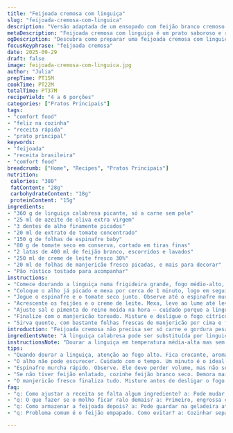 ```yaml
---
title: "Feijoada cremosa com linguiça"
slug: "feijoada-cremosa-com-linguica"
description: "Versão adaptada de um ensopado com feijão branco cremoso e linguiça bem temperada. Combina a textura macia dos feijões com a intensidade da linguiça italiana, um toque de alho, tomate concentrado e um punhado generoso de espinafre para equilíbrio. Finalizado com creme de leite para dar liga e frescor do manjericão. Serve de 4 a 6 pessoas, ótima para dias mais fresquinhos. Fácil e rápido, umas 15 minutos para preparar e pouco mais de 20 para cozinhar, um prato que traz um conforto imediato com aromas potentes e cor viva."
metaDescription: "Feijoada cremosa com linguiça é um prato saboroso e reconfortante, ideal para dias frios. Aprenda a fazer com ingredientes simples."
ogDescription: "Descubra como preparar uma feijoada cremosa com linguiça em pouco tempo. Um prato que combina perfeitamente sabores e texturas."
focusKeyphrase: "feijoada cremosa"
date: 2025-09-29
draft: false
image: feijoada-cremosa-com-linguica.jpg
author: "Julia"
prepTime: PT15M
cookTime: PT22M
totalTime: PT37M
recipeYield: "4 a 6 porções"
categories: ["Pratos Principais"]
tags:
- "comfort food"
- "feliz na cozinha"
- "receita rápida"
- "prato principal"
keywords:
- "feijoada"
- "receita brasileira"
- "comfort food"
breadcrumb: ["Home", "Recipes", "Pratos Principais"]
nutrition: 
 calories: "380"
 fatContent: "28g"
 carbohydrateContent: "18g"
 proteinContent: "15g"
ingredients:
- "360 g de linguiça calabresa picante, só a carne sem pele"
- "25 ml de azeite de oliva extra virgem"
- "3 dentes de alho finamente picados"
- "20 ml de extrato de tomate concentrado"
- "150 g de folhas de espinafre baby"
- "80 g de tomate seco em conserva, cortado em tiras finas"
- "2 latas de 400 ml de feijão branco, escorridos e lavados"
- "250 ml de creme de leite fresco 30%"
- "20 ml de folhas de manjericão fresco picadas, e mais para decorar"
- "Pão rústico tostado para acompanhar"
instructions:
- "Comece dourando a linguiça numa frigideira grande, fogo médio-alto, usar uma colher de pau para esfarelar enquanto frita; quando soltar gordura e começar a ficar crocante, baixa um pouco. Ouvir o chiado constante, aroma fortificando a cozinha."
- "Coloque o alho já picado e mexa por cerca de 1 minuto, logo em seguida adicionar o extrato de tomate. Misture rápido, aroma de tomate concentrado vira base do sabor. Não deixa queimar, mexendo sempre."
- "Jogue o espinafre e o tomate seco junto. Observe até o espinafre murchar completamente e liberar líquido, o tomate seco vai soltar um pouco da gordura e aroma. Isso ajuda a equilibrar o prato com o frescor em contraste da gordura da linguiça."
- "Acrescente os feijões e o creme de leite. Mexa, leve ao lume até levantar fervura suave e depois diminua para cozinhar lentamente; observe o cozinhar da mistura, aquela transformação onde a textura fica encorpada, grossa, mas ainda cremosa."
- "Ajuste sal e pimenta do reino moída na hora — cuidado porque a linguiça e o tomate seco já são salgados."
- "Finalize com o manjericão toreado. Misture e desligue o fogo cítrico e fresco do manjericão ressalta tudo."
- "Sirva quente, com bastante folhas frescas de manjericão por cima e fatias do pão torrado crocante para mergulhar naquele caldo cremoso."
introduction: "Feijoada cremosa não precisa ser só carne e gordura pesada; essa receita substitui o feijão tradicional por feijão branco, que amacia rápido e tem um sabor suave, bom pra quem gosta de pratos marcantes mas com leveza. A linguiça calabresa, diferente da salsicha italiana, traz um tempero mais apurado e picante, que combina com o toque fresco dos espinafres. A textura fina do tomate seco quebra o enjoativo do feijão cremoso e o creme de leite fecha o prato com uma untuosidade na medida. Pão tostado é obrigatório para ajudar a equilibrar e aproveitar cada gota desse caldo encorpado. Consistência matter: feijão cremoso mas não empapado, só firme e envolvido pelo molho."
ingredientsNote: "A linguiça calabresa pode ser substituída por linguiça toscana se quiser algo mais suave; outra opção para os intolerantes à lactose é usar creme de soja culinário ou leite de coco para a cremosidade. O tomate seco é fundamental, se falta, pode usar tomate fresco picadinho, mas perde um pouco da intensidade. Atenção ao usar feijão enlatado: lave bem para retirar excesso de sódio e conserve textura firme. O azeite deve ser de boa qualidade, pois é a base da fritura que extrai sabor da linguiça e do alho. Espinafre pode ser substituído por couve-manteiga fininha, mas ajuste o tempo para que não fique fibroso. Manjericão fresco sempre, nunca seco nesse prato aqui – é o frescor que finaliza bem. O pão grosso, de fermentação natural se possível, garante textura e sabor que combinam com o molho rico."
instructionsNote: "Dourar a linguiça em temperatura média-alta mas sem queimar é a chave; muita gordura solta, retirar parte com papel absorvente se quiser prato menos gorduroso. O alho não pode escurecer demais senão amarga. Puxar o tomate concentrado com o alho ajuda a desenvolver sabor de base. O espinafre deve ficar só na murcha, sem desmanchar – textura e cor preservadas. Misturar os feijões só após o verde estar pronto evita que o feijão se quebre demais. Cremar com o creme de leite de forma gradual, acompanhar até o ponto de molho espesso mas fluido. Manjericão picado adicionado no fim mantém aroma e sabor vivos; cozinhar junto com creme é passível de perder frescor. Ajuste a pimenta e o sal ao último momento, sempre testar antes de servir. Pão tostado alto e crocante é ideal para mergulhar e trazer contraste de textura. Evite pressa: mais tempo de fogo baixo desenvolve sabor e melhora textura da liga."
tips:
- "Quando dourar a linguiça, atenção ao fogo alto. Fica crocante, aroma envolve a cozinha. Se queimar, amarga. Retire gordura, acumula no fundo. Caso contrário, todo o sabor se esvai."
- "O alho não pode escurecer. Cuidado com o tempo. Um minuto é o ideal. Mistura rapidamente o extrato para não queimar. O sabor precisa ser profundo, mas fresco. Misture bem."
- "Espinafre murcha rápido. Observe. Ele deve perder volume, mas não se desmanchar. O tomate seco é o segredo. Não tenha medo de usar; dá um toque especial ao prato. Textura é importante."
- "Se não tiver feijão enlatado, cozinhe feijão branco seco. Demora mais, mas o gosto é melhor. Lave bem; é preciso retirar todo o sódio. E, claro, manteve a textura firme."
- "O manjericão fresco finaliza tudo. Misture antes de desligar o fogo. Adicionar no fim traz frescor. Uma colher de sopa é suficiente. Não se esqueça do pão tostado. Ajuda a equilibrar o prato."
faq:
- "q: Como ajustar a receita se falta algum ingrediente? a: Pode mudar linguiça calabresa por toscana. Ah, e se não tiver espinafre? Use couve. Mas corte fininha. O gosto muda, mas é bom."
- "q: O que fazer se o molho ficar ralo demais? a: Primeiro, engrossa com mais creme. Ou, se estiver apressado, corra com um pouco de amido de milho. Apenas dissolva em água. É prático."
- "q: Como armazenar a feijoada depois? a: Pode guardar na geladeira até três dias. Feijão não estraga fácil. Se quiser, congela também. Dura meses. Mas o sabor muda um pouco."
- "q: Problema comum é o feijão empapado. Como evitar? a: Cozinhar separado é a solução. Adicione no final. Se usar enlatado, escorra bem antes. É fundamental não perder textura."

---
```

